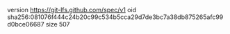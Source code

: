 version https://git-lfs.github.com/spec/v1
oid sha256:081076f444c24b20c99c534b5cca29d7de3bc7a38db875265afc99d0bce06687
size 507
